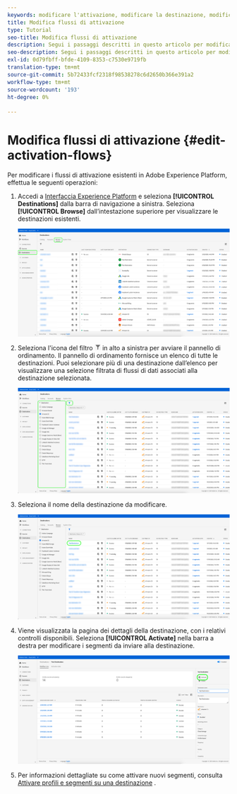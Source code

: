 ```yaml
---
keywords: modificare l'attivazione, modificare la destinazione, modificare la destinazione
title: Modifica flussi di attivazione
type: Tutorial
seo-title: Modifica flussi di attivazione
description: Segui i passaggi descritti in questo articolo per modificare un flusso di attivazione esistente in Adobe Experience Platform.
seo-description: Segui i passaggi descritti in questo articolo per modificare un flusso di attivazione esistente in Adobe Experience Platform.
exl-id: 0d79fbff-bfde-4109-8353-c7530e9719fb
translation-type: tm+mt
source-git-commit: 5b72433fcf2318f98538278c6d2650b366e391a2
workflow-type: tm+mt
source-wordcount: '193'
ht-degree: 0%

---
```


# Modifica flussi di attivazione {#edit-activation-flows}

Per modificare i flussi di attivazione esistenti in Adobe Experience Platform, effettua le seguenti operazioni:

1. Accedi a [Interfaccia Experience Platform](https://platform.adobe.com/) e seleziona **[!UICONTROL Destinations]** dalla barra di navigazione a sinistra. Seleziona **[!UICONTROL Browse]** dall’intestazione superiore per visualizzare le destinazioni esistenti.

   ![Sfoglia destinazioni](../assets/ui/edit-activation/browse-destinations.png)

2. Seleziona l&#39;icona del filtro ![Icona-filtro](../assets/ui/edit-activation/filter.png) in alto a sinistra per avviare il pannello di ordinamento. Il pannello di ordinamento fornisce un elenco di tutte le destinazioni. Puoi selezionare più di una destinazione dall’elenco per visualizzare una selezione filtrata di flussi di dati associati alla destinazione selezionata.

   ![Filtrare le destinazioni](../assets/ui/edit-activation/filter-destinations.png)

3. Seleziona il nome della destinazione da modificare.

   ![Seleziona destinazione](../assets/ui/edit-activation/destination-select.png)

4. Viene visualizzata la pagina dei dettagli della destinazione, con i relativi controlli disponibili. Seleziona **[!UICONTROL Activate]** nella barra a destra per modificare i segmenti da inviare alla destinazione.

   ![Dettagli della destinazione](../assets/ui/edit-activation/destination-details.png)

5. Per informazioni dettagliate su come attivare nuovi segmenti, consulta [Attivare profili e segmenti su una destinazione](activate-destinations.md) .
